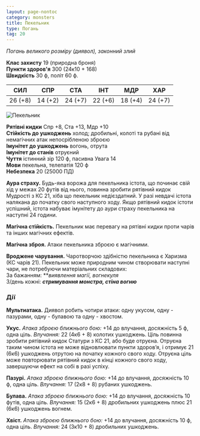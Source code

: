 ```yaml
---
layout: page-nontoc
category: monsters
title: Пекельник
type: Погань
tag: 20
---
```


_Погань великого розміру (диявол), законний злий_

**Клас захисту** 19 (природна броня)    
**Пункти здоров'я** 300 (24к10 + 168)    
**Швидкість** 30 ф, політ 60 ф.

| СИЛ     | СПР     | СТА     | ІНТ     | МДР     | ХАР     |
| ------- | ------- | ------- | ------- | ------- | ------- |
| 26 (+8) | 14 (+2) | 24 (+7) | 22 (+6) | 18 (+4) | 24 (+7) |

![Пекельник](https://www.dndbeyond.com/avatars/thumbnails/30782/33/1000/1000/638061948712807164.png)

**Рятівні кидки** Спр +8, Ста +13, Мдр +10    
**Стійкість до ушкоджень** холод; дробильні, колоті та рубані від немагічних атак непосрібленою зброєю    
**Імунітет до ушкоджень** вогонь, отрута    
**Імунітет до станів** отруєний    
**Чуття** істинний зір 120 ф, пасивна Увага 14    
**Мови** пекельна, телепатія 120 ф    
**Небезпека** 20 (25000 ПД)

**Аура страху.** Будь-яка ворожа для пекельника істота, що починає свій хід у межах 20 футів від нього, повинна зробити рятівний кидок Мудрості з КС 21, хіба що пекельник недієздатний. У разі невдачі істота налякана до початку свого наступного ходу. Якщо рятівний кидок істоти успішний, істота набуває імунітету до аури страху пекельника на наступні 24 години.    

**Магічна стійкість.** Пекельник має перевагу на рятівні кидки проти чарів та інших магічних ефектів.    

**Магічна зброя.** Атаки пекельника зброєю є магічними.   

**Вроджене чарування.** Чаротворчою здібністю пекельника є Харизма (КС чарів 21). Пекельник може природним чином створювати наступні чари, не потребуючи матеріальних складових:   
За бажанням: **_виявлення магії, вогнекуля_   
3/день кожні: **_стримування монстра, стіна вогню_** </p>

### Дії
**Мультиатака.** Диявол робить чотири атаки: одну укусом, одну - пазурами, одну - булавою та одну - хвостом.    

**Укус.** _Атака зброєю ближнього бою:_ +14 до влучання, досяжність 5 ф, одна ціль. _Влучання:_ 22 (4к6 + 8) колотих ушкоджень. Ціль повинна зробити рятівний кидок Статури з КС 21, або буде отруєна. Отруєна таким чином істота не може відновлювати пункти здоров’я, і отримує 21 (6к6) ушкоджень отрутою на початку кожного свого ходу. Отруєна ціль може повторювати рятівний кидок в кінці кожного свого ходу, завершуючи ефект на собі в разі успіху.    

**Пазурі.** _Атака зброєю ближнього бою:_ +14 до влучання, досяжність 10 ф, одна ціль. _Влучання:_ 17 (2к8 + 8) рубаних ушкоджень.    

**Булава.** _Атака зброєю ближнього бою:_ +14 до влучання, досяжність 10 футів, одна ціль. _Влучання:_ 15 (2к6 + 8) дробильних ушкоджень плюс 21 (6к6) ушкоджень вогнем.    

**Хвіст.** _Атака зброєю ближнього бою:_ +14 до влучання, досяжність 10 ф, одна ціль. _Влучання:_ 24 (3к10 + 8) дробильних ушкоджень.
